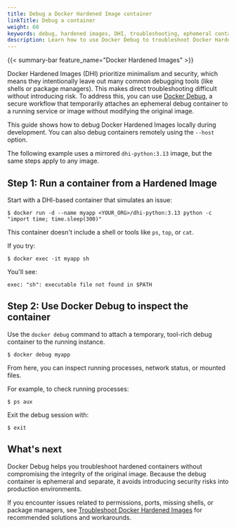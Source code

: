 ```yaml
---
title: Debug a Docker Hardened Image container
linkTitle: Debug a container
weight: 60
keywords: debug, hardened images, DHI, troubleshooting, ephemeral container, docker debug, non-root containers, hardened container image, debug secure container
description: Learn how to use Docker Debug to troubleshoot Docker Hardened Images (DHI) locally or in production.
---
```


{{< summary-bar feature_name="Docker Hardened Images" >}}

Docker Hardened Images (DHI) prioritize minimalism and security, which means
they intentionally leave out many common debugging tools (like shells or package
managers). This makes direct troubleshooting difficult without introducing risk.
To address this, you can use [Docker
Debug](../../../reference/cli/docker/debug.md), a secure workflow that
temporarily attaches an ephemeral debug container to a running service or image
without modifying the original image.

This guide shows how to debug Docker Hardened Images locally during
development. You can also debug containers remotely using the `--host` option.

The following example uses a mirrored `dhi-python:3.13` image, but the same steps apply to any image.

## Step 1: Run a container from a Hardened Image

Start with a DHI-based container that simulates an issue:

```console
$ docker run -d --name myapp <YOUR_ORG>/dhi-python:3.13 python -c "import time; time.sleep(300)"
```

This container doesn't include a shell or tools like `ps`, `top`, or `cat`.

If you try:

```console
$ docker exec -it myapp sh
```

You'll see:

```console
exec: "sh": executable file not found in $PATH
```

## Step 2: Use Docker Debug to inspect the container

Use the `docker debug` command to attach a temporary, tool-rich debug container to the running instance.

```console
$ docker debug myapp
```

From here, you can inspect running processes, network status, or mounted files.

For example, to check running processes:

```console
$ ps aux
```

Exit the debug session with:

```console
$ exit
```

## What's next

Docker Debug helps you troubleshoot hardened containers without compromising the
integrity of the original image. Because the debug container is ephemeral and
separate, it avoids introducing security risks into production environments.

If you encounter issues related to permissions, ports, missing shells, or
package managers, see [Troubleshoot Docker Hardened Images](../troubleshoot.md)
for recommended solutions and workarounds.